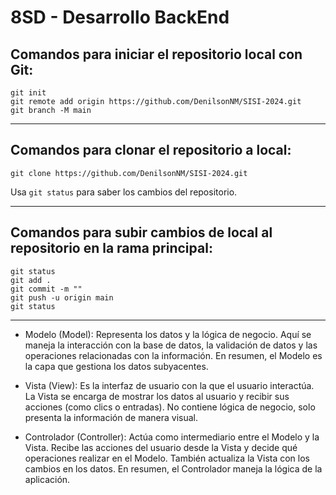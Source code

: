 # 8SD - Desarrollo BackEnd

## Comandos para iniciar el repositorio local con Git:

```
git init
git remote add origin https://github.com/DenilsonNM/SISI-2024.git
git branch -M main
```

---

## Comandos para clonar el repositorio a local:

```
git clone https://github.com/DenilsonNM/SISI-2024.git
```

Usa `git status` para saber los cambios del repositorio.

---

## Comandos para subir cambios de local al repositorio en la rama principal:

```
git status
git add .
git commit -m ""
git push -u origin main
git status 
```

---

- Modelo (Model): Representa los datos y la lógica de negocio. Aquí se maneja la interacción con la base de datos, la validación de datos y las operaciones relacionadas con la información. En resumen, el Modelo es la capa que gestiona los datos subyacentes.

- Vista (View): Es la interfaz de usuario con la que el usuario interactúa. La Vista se encarga de mostrar los datos al usuario y recibir sus acciones (como clics o entradas). No contiene lógica de negocio, solo presenta la información de manera visual.

- Controlador (Controller): Actúa como intermediario entre el Modelo y la Vista. Recibe las acciones del usuario desde la Vista y decide qué operaciones realizar en el Modelo. También actualiza la Vista con los cambios en los datos. En resumen, el Controlador maneja la lógica de la aplicación.